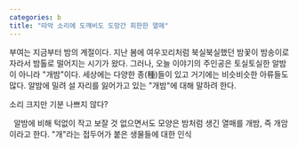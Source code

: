 ```yaml
---
categories: b
title: "따악 소리에 도깨비도 도망간 희한한 열매"
---
```



부여는 지금부터 밤의 계절이다. 지난 봄에 여우꼬리처럼 북실북실했던 밤꽃이 밤송이로 자라서 밤톨로 떨어지는 시기가 왔다. 그러나, 오늘 이야기의 주인공은 토실토실한 알밤이 아니라 "개밤"이다. 세상에는 다양한 종(種)들이 있고 거기에는 비슷비슷한 아류들도 많다. 알밤에 밀려 설 자리를 잃어가고 있는 "개밤"에 대해 말하려 한다.

소리 크지만 기분 나쁘지 않다?&nbsp;

&nbsp;
알밤에 비해 턱없이 작고 보잘 것 없으면서도 모양은 밤처럼 생긴 열매를 개밤, 즉 개암이라고 한다. "개"라는 접두어가 붙은 생물들에 대한 인식